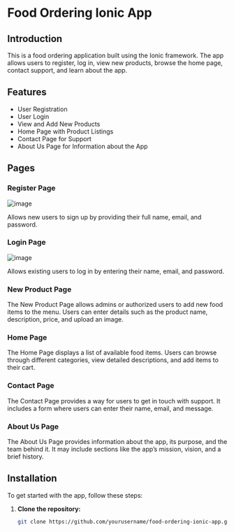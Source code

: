 # Food Ordering Ionic App

## Introduction
This is a food ordering application built using the Ionic framework. The app allows users to register, log in, view new products, browse the home page, contact support, and learn about the app.

## Features
- User Registration
- User Login
- View and Add New Products
- Home Page with Product Listings
- Contact Page for Support
- About Us Page for Information about the App

## Pages

### Register Page
![image](https://github.com/Sandalu01/Food-Order-App/assets/108582011/88490d7b-949f-405b-a0fb-9489ee42688a)


Allows new users to sign up by providing their full name, email, and password.

### Login Page
![image](https://github.com/Sandalu01/Food-Order-App/assets/108582011/73aa77d2-7a46-4e75-950e-427ebd23564f)


Allows existing users to log in by entering their name, email, and password.

### New Product Page
The New Product Page allows admins or authorized users to add new food items to the menu. Users can enter details such as the product name, description, price, and upload an image.

### Home Page
The Home Page displays a list of available food items. Users can browse through different categories, view detailed descriptions, and add items to their cart.

### Contact Page
The Contact Page provides a way for users to get in touch with support. It includes a form where users can enter their name, email, and message.

### About Us Page
The About Us Page provides information about the app, its purpose, and the team behind it. It may include sections like the app’s mission, vision, and a brief history.

## Installation
To get started with the app, follow these steps:

1. **Clone the repository:**
   ```sh
   git clone https://github.com/yourusername/food-ordering-ionic-app.git
